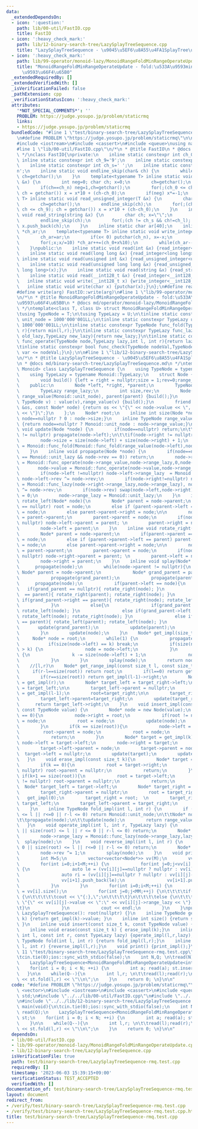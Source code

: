 ```yaml
---
data:
  _extendedDependsOn:
  - icon: ':question:'
    path: lib/00-util/FastIO.cpp
    title: FastIO
  - icon: ':heavy_check_mark:'
    path: lib/12-binary-search-tree/LazySplayTreeSequence.cpp
    title: "LazySplayTreeSequence - \u9045\u5EF6\u8A55\u4FA1SplayTree\u5217"
  - icon: ':heavy_check_mark:'
    path: lib/99-operator/monoid-lazy/MonoidRangeFoldMinRangeOperateUpdate.cpp
    title: "MonoidRangeFoldMinRangeOperateUpdate - fold:\u533A\u9593min, operate:\u533A\
      \u9593\u66F4\u65B0"
  _extendedRequiredBy: []
  _extendedVerifiedWith: []
  _isVerificationFailed: false
  _pathExtension: cpp
  _verificationStatusIcon: ':heavy_check_mark:'
  attributes:
    '*NOT_SPECIAL_COMMENTS*': ''
    PROBLEM: https://judge.yosupo.jp/problem/staticrmq
    links:
    - https://judge.yosupo.jp/problem/staticrmq
  bundledCode: "#line 1 \"test/binary-search-tree/LazySplayTreeSequence-rmq.test.cpp\"\
    \n#define PROBLEM \"https://judge.yosupo.jp/problem/staticrmq\"\n\n#include <vector>\n\
    #include <iostream>\n#include <cassert>\n#include <queue>\nusing namespace std;\n\
    #line 1 \"lib/00-util/FastIO.cpp\"\n/*\n * @title FastIO\n * @docs md/util/FastIO.md\n\
    \ */\nclass FastIO{\nprivate:\n    inline static constexpr int ch_0='0';\n   \
    \ inline static constexpr int ch_9='9';\n    inline static constexpr int ch_n='-';\n\
    \    inline static constexpr int ch_s=' ';\n    inline static constexpr int ch_l='\\\
    n';\n    inline static void endline_skip(char& ch) {\n        while(ch==ch_l)\
    \ ch=getchar();\n    }\n    template<typename T> inline static void read_integer(T\
    \ &x) {\n        int neg=0; char ch; x=0;\n        ch=getchar();\n        endline_skip(ch);\n\
    \        if(ch==ch_n) neg=1,ch=getchar();\n        for(;(ch_0 <= ch && ch <= ch_9);\
    \ ch = getchar()) x = x*10 + (ch-ch_0);\n        if(neg) x*=-1;\n    }\n    template<typename\
    \ T> inline static void read_unsigned_integer(T &x) {\n        char ch; x=0;\n\
    \        ch=getchar();\n        endline_skip(ch);\n        for(;(ch_0 <= ch &&\
    \ ch <= ch_9); ch = getchar()) x = x*10 + (ch-ch_0);\n    }\n    inline static\
    \ void read_string(string &x) {\n        char ch; x=\"\";\n        ch=getchar();\n\
    \        endline_skip(ch);\n        for(;(ch != ch_s && ch!=ch_l); ch = getchar())\
    \ x.push_back(ch);\n    }\n    inline static char ar[40];\n    inline static char\
    \ *ch_ar;\n    template<typename T> inline static void write_integer(T x) {\n\
    \        ch_ar=ar;\n        if(x< 0) putchar(ch_n), x=-x;\n        if(x==0) putchar(ch_0);\n\
    \        for(;x;x/=10) *ch_ar++=(ch_0+x%10);\n        while(ch_ar--!=ar) putchar(*ch_ar);\n\
    \    }\npublic:\n    inline static void read(int &x) {read_integer<int>(x);}\n\
    \    inline static void read(long long &x) {read_integer<long long>(x);}\n   \
    \ inline static void read(unsigned int &x) {read_unsigned_integer<unsigned int>(x);}\n\
    \    inline static void read(unsigned long long &x) {read_unsigned_integer<unsigned\
    \ long long>(x);}\n    inline static void read(string &x) {read_string(x);}\n\
    \    inline static void read(__int128_t &x) {read_integer<__int128_t>(x);}\n \
    \   inline static void write(__int128_t x) {write_integer<__int128_t>(x);}\n \
    \   inline static void write(char x) {putchar(x);}\n};\n#define read(arg) FastIO::read(arg)\n\
    #define write(arg) FastIO::write(arg)\n#line 1 \"lib/99-operator/monoid-lazy/MonoidRangeFoldMinRangeOperateUpdate.cpp\"\
    \n/*\n * @title MonoidRangeFoldMinRangeOperateUpdate - fold:\u533A\u9593min, operate:\u533A\
    \u9593\u66F4\u65B0\n * @docs md/operator/monoid-lazy/MonoidRangeFoldMinRangeOperateUpdate.md\n\
    \ */\ntemplate<class T, class U> struct MonoidRangeFoldMinRangeOperateUpdate {\n\
    \tusing TypeNode = T;\n\tusing TypeLazy = U;\n\tinline static constexpr TypeNode\
    \ unit_node = 1000'000'001LL;\n\tinline static constexpr TypeLazy unit_lazy =\
    \ 1000'000'001LL;\n\tinline static constexpr TypeNode func_fold(TypeNode l,TypeNode\
    \ r){return min(l,r);}\n\tinline static constexpr TypeLazy func_lazy(TypeLazy\
    \ old_lazy,TypeLazy new_lazy){return new_lazy;}\n\tinline static constexpr TypeNode\
    \ func_operate(TypeNode node,TypeLazy lazy,int l, int r){return lazy==unit_lazy?node:lazy;}\n\
    \tinline static constexpr bool func_check(TypeNode nodeVal,TypeNode var){return\
    \ var <= nodeVal;}\n};\n\n#line 1 \"lib/12-binary-search-tree/LazySplayTreeSequence.cpp\"\
    \n/*\n * @title LazySplayTreeSequence - \u9045\u5EF6\u8A55\u4FA1SplayTree\u5217\
    \n * @docs md/binary-search-tree/LazySplayTreeSequence.md\n */\ntemplate<class\
    \ Monoid> class LazySplayTreeSequence {\n    using TypeNode = typename Monoid::TypeNode;\n\
    \    using TypeLazy = typename Monoid::TypeLazy;\n    struct Node {\n    private:\n\
    \        void build() {left = right = nullptr;size = 1;rev=0;range_lazy = Monoid::unit_lazy;}\n\
    \    public:\n        Node *left, *right, *parent;\n        TypeNode value, range_value;\n\
    \        TypeLazy range_lazy;\n        int size,rev;\n        Node() : value(Monoid::unit_node),\
    \ range_value(Monoid::unit_node), parent(parent) {build();}\n        Node(const\
    \ TypeNode v) : value(v),range_value(v) {build();}\n        friend ostream &operator<<(ostream\
    \ &os, const Node* node) {return os << \"{\" << node->value << \", \" << node->size\
    \ << \"}\";}\n    };\n    Node* root;\n    inline int size(Node *node) {return\
    \ node==nullptr ? 0 : node->size;}\n    inline TypeNode range_value(Node *node)\
    \ {return node==nullptr ? Monoid::unit_node : node->range_value;}\n    inline\
    \ void update(Node *node) {\n        if(node==nullptr) return;\n\t\tif(node->left\
    \ != nullptr) propagate(node->left);\n\t\tif(node->right != nullptr) propagate(node->right);\n\
    \        node->size = size(node->left) + size(node->right) + 1;\n        node->range_value\
    \ = Monoid::func_fold(Monoid::func_fold(range_value(node->left),node->value),range_value(node->right));\n\
    \    }\n    inline void propagate(Node *node) {\n        if(node==nullptr || (node->range_lazy\
    \ == Monoid::unit_lazy && node->rev == 0)) return;\n        node->range_value\
    \ = Monoid::func_operate(node->range_value,node->range_lazy,0,node->size);\n \
    \       node->value = Monoid::func_operate(node->value,node->range_lazy,0,1);\n\
    \        if(node->left !=nullptr) node->left->range_lazy  = Monoid::func_lazy(node->left->range_lazy,node->range_lazy),\
    \ node->left->rev ^= node->rev;\n        if(node->right!=nullptr) node->right->range_lazy\
    \ = Monoid::func_lazy(node->right->range_lazy,node->range_lazy), node->right->rev\
    \ ^= node->rev;\n        if(node->rev) swap(node->left,node->right), node->rev\
    \ = 0;\n        node->range_lazy = Monoid::unit_lazy;\n    }\n    inline void\
    \ rotate_left(Node* node){\n        Node* parent = node->parent;\n        if(parent->parent\
    \ == nullptr) root = node;\n        else if (parent->parent->left == parent) parent->parent->left\
    \ = node;\n        else parent->parent->right = node;\n\n        node->parent\
    \ = parent->parent;\n        parent->parent = node;\n        if(node->left !=\
    \ nullptr) node->left->parent = parent; \n        parent->right = node->left;\n\
    \        node->left = parent;\n    }\n    inline void rotate_right(Node* node){\n\
    \        Node* parent = node->parent;\n        if(parent->parent == nullptr) root\
    \ = node;\n        else if (parent->parent->left == parent) parent->parent->left\
    \ = node;\n        else parent->parent->right = node;\n\n        node->parent\
    \ = parent->parent;\n        parent->parent = node;\n        if(node->right !=\
    \ nullptr) node->right->parent = parent; \n        parent->left = node->right;\n\
    \        node->right = parent;\n    }\n    inline void splay(Node* node){\n  \
    \      propagate(node);\n        while(node->parent != nullptr){\n           \
    \ Node* parent = node->parent;\n            Node* grand_parent = parent->parent;\n\
    \            propagate(grand_parent);\n            propagate(parent);\n      \
    \      propagate(node);\n            if(parent->left == node){\n             \
    \   if(grand_parent == nullptr){ rotate_right(node); }\n                else if(grand_parent->left\
    \  == parent){ rotate_right(parent); rotate_right(node); }\n                else\
    \ if(grand_parent->right == parent){ rotate_right(node); rotate_left(node); }\n\
    \            }\n            else{\n                if(grand_parent == nullptr){\
    \ rotate_left(node); }\n                else if(grand_parent->left  == parent){\
    \ rotate_left(node); rotate_right(node); }\n                else if(grand_parent->right\
    \ == parent){ rotate_left(parent); rotate_left(node); }\n            }\n     \
    \       update(grand_parent);\n            update(parent);\n            update(node);\n\
    \        }\n        update(node);\n    }\n    Node* get_impl(size_t k) {\n   \
    \     Node* node = root;\n        while(1) {\n            propagate(node);\n \
    \           if(size(node->left) == k) break;\n            if(size(node->left)\
    \ > k) {\n                node = node->left;\n            }\n            else\
    \ {\n                k -= size(node->left) + 1;\n                node = node->right;\n\
    \            }\n        }\n        splay(node);\n        return node;\n    }\n\
    \    //[l,r)\n    Node* get_range_impl(const size_t l, const size_t r) {\n   \
    \     if(r-l==size(root)) return root;\n        if(l==0) return get_impl(r)->left;\n\
    \        if(r==size(root)) return get_impl(l-1)->right;\n        Node* target_right\
    \ = get_impl(r);\n        Node* target_left = target_right->left;\n        root\
    \ = target_left;\n\n        target_left->parent = nullptr;\n        target_left\
    \ = get_impl(l-1);\n        root=target_right;\n\n        target_right->left=target_left;\n\
    \        target_left->parent=target_right;\n        update(target_right);\n  \
    \      return target_left->right;\n    }\n    void insert_impl(const size_t k,\
    \ const TypeNode value) {\n        Node* node = new Node(value);\n        if(k\
    \ == 0){\n            node->right = root;\n            if(root != nullptr) root->parent\
    \ = node;\n            root = node;\n            update(node);\n            return;\n\
    \        }\n        if(k == size(root)){\n            node->left = root;\n   \
    \         root->parent = node;\n            root = node;\n            update(node);\n\
    \            return;\n        }\n        Node* target = get_impl(k);\n       \
    \ node->left = target->left;\n        node->right = target;\n        root = node;\n\
    \        target->left->parent = node;\n        target->parent = node;\n      \
    \  target->left = nullptr;\n        update(target);\n        update(node);\n \
    \   }\n    void erase_impl(const size_t k){\n        Node* target = get_impl(k);\n\
    \        if(k == 0){\n            root = target->right;\n            if(root !=\
    \ nullptr) root->parent = nullptr;\n            return;\n        }\n        else\
    \ if(k+1 == size(root)){\n            root = target->left;\n            if(root\
    \ != nullptr) root->parent = nullptr;\n            return;\n        }\n      \
    \  Node* target_left = target->left;\n        Node* target_right = target->right;\n\
    \        target_right->parent = nullptr;\n        root = target_right;\n     \
    \   get_impl(0);\n        target_right = root;  \n        target_right->left =\
    \ target_left;\n        target_left->parent = target_right;\n        update(target_right);\n\
    \    }\n    inline TypeNode fold_impl(int l, int r) {\n        if (l < 0 || size(root)\
    \ <= l || r<=0 || r-l <= 0) return Monoid::unit_node;\n\t\tNode* node=get_range_impl(l,r);\n\
    \t\tpropagate(node);\n\t\tupdate(node);\n        return range_value(node);\n \
    \   }\n    void operate_impl(int l, int r, TypeLazy lazy) {\n        if(l < 0\
    \ || size(root) <= l || r <= 0 || r-l <= 0) return;\n        Node* node=get_range_impl(l,r);\n\
    \        node->range_lazy = Monoid::func_lazy(node->range_lazy,lazy);\n      \
    \  splay(node);\n    }\n    void reverse_impl(int l, int r) {\n        if (l <\
    \ 0 || size(root) <= l || r<=0 || r-l <= 0) return;\n        Node* node=get_range_impl(l,r);\n\
    \        node->rev ^= 1;\n        splay(node);\n    }\n    void print_impl() {\n\
    \        int M=5;\n        vector<vector<Node*>> vv(M);\n        vv[0].push_back(root);\n\
    \        for(int i=0;i+1<M;++i) {\n            for(int j=0;j<vv[i].size();++j)\
    \ {\n                auto le = (vv[i][j]==nullptr ? nullptr : vv[i][j]->left);\n\
    \                auto ri = (vv[i][j]==nullptr ? nullptr : vv[i][j]->right);\n\
    \                vv[i+1].push_back(le);\n                vv[i+1].push_back(ri);\n\
    \            }\n        }\n        for(int i=0;i<M;++i) {\n            int MM\
    \ = vv[i].size();\n            for(int j=0;j<MM;++j) {\n\t\t\t\tif(vv[i][j]==nullptr)\
    \ {\n\t\t\t\t\tcout << \"{:},\";\n\t\t\t\t}\n\t\t\t\telse {\n\t\t\t\t\tcout <<\
    \ \"{\" << vv[i][j]->value << \":\" << vv[i][j]->range_lazy << \"}, \";\n\t\t\t\
    \t}\n            }\n            cout << endl;\n        }\n    }\npublic:\n   \
    \ LazySplayTreeSequence(): root(nullptr) {}\n    inline TypeNode get(const size_t\
    \ k) {return get_impl(k)->value; }\n    inline int size() {return size(root);\
    \ }\n    inline void insert(const size_t k, const TypeNode value) {insert_impl(k,value);}\n\
    \    inline void erase(const size_t k) { erase_impl(k);}\n    inline void operate(const\
    \ int l, const int r, const TypeLazy lazy) {operate_impl(l,r,lazy);}\n    inline\
    \ TypeNode fold(int l, int r) {return fold_impl(l,r);}\n    inline void reverse(int\
    \ l, int r) {reverse_impl(l,r);}\n    void print() {print_impl();}\n};\n#line\
    \ 11 \"test/binary-search-tree/LazySplayTreeSequence-rmq.test.cpp\"\n\nint main(void){\n\
    \tcin.tie(0);ios::sync_with_stdio(false);\n    int N,Q; \n\tread(N); read(Q);\n\
    \    LazySplayTreeSequence<MonoidRangeFoldMinRangeOperateUpdate<int,int>> st;\n\
    \    for(int i = 0; i < N; ++i) {\n        int a; read(a); st.insert(i,a);\n \
    \   }\n\n    while(Q--){\n        int l,r; \n\t\tread(l);read(r);\n        cout\
    \ << st.fold(l,r) << \"\\n\";\n    }\n    return 0; \n}\n\n"
  code: "#define PROBLEM \"https://judge.yosupo.jp/problem/staticrmq\"\n\n#include\
    \ <vector>\n#include <iostream>\n#include <cassert>\n#include <queue>\nusing namespace\
    \ std;\n#include \"../../lib/00-util/FastIO.cpp\"\n#include \"../../lib/99-operator/monoid-lazy/MonoidRangeFoldMinRangeOperateUpdate.cpp\"\
    \n#include \"../../lib/12-binary-search-tree/LazySplayTreeSequence.cpp\"\n\nint\
    \ main(void){\n\tcin.tie(0);ios::sync_with_stdio(false);\n    int N,Q; \n\tread(N);\
    \ read(Q);\n    LazySplayTreeSequence<MonoidRangeFoldMinRangeOperateUpdate<int,int>>\
    \ st;\n    for(int i = 0; i < N; ++i) {\n        int a; read(a); st.insert(i,a);\n\
    \    }\n\n    while(Q--){\n        int l,r; \n\t\tread(l);read(r);\n        cout\
    \ << st.fold(l,r) << \"\\n\";\n    }\n    return 0; \n}\n\n"
  dependsOn:
  - lib/00-util/FastIO.cpp
  - lib/99-operator/monoid-lazy/MonoidRangeFoldMinRangeOperateUpdate.cpp
  - lib/12-binary-search-tree/LazySplayTreeSequence.cpp
  isVerificationFile: true
  path: test/binary-search-tree/LazySplayTreeSequence-rmq.test.cpp
  requiredBy: []
  timestamp: '2023-06-03 15:39:15+09:00'
  verificationStatus: TEST_ACCEPTED
  verifiedWith: []
documentation_of: test/binary-search-tree/LazySplayTreeSequence-rmq.test.cpp
layout: document
redirect_from:
- /verify/test/binary-search-tree/LazySplayTreeSequence-rmq.test.cpp
- /verify/test/binary-search-tree/LazySplayTreeSequence-rmq.test.cpp.html
title: test/binary-search-tree/LazySplayTreeSequence-rmq.test.cpp
---
```

